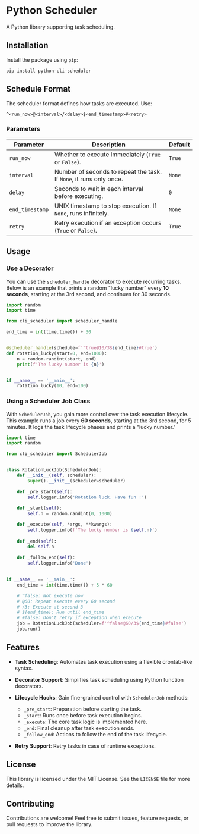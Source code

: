 # Python Scheduler

A Python library supporting task scheduling.

## Installation

Install the package using `pip`:

```shell
pip install python-cli-scheduler
```

## Schedule Format

The scheduler format defines how tasks are executed. Use:

```
^<run_now>@<interval>/<delay>$<end_timestamp>#<retry>
```

### Parameters

| Parameter       | Description                                                         | Default |
|-----------------|---------------------------------------------------------------------|---------|
| `run_now`       | Whether to execute immediately (`True` or `False`).                 | `True`  |
| `interval`      | Number of seconds to repeat the task. If `None`, it runs only once. | `None`  |
| `delay`         | Seconds to wait in each interval before executing.                  | `0`     |
| `end_timestamp` | UNIX timestamp to stop execution. If `None`, runs infinitely.       | `None`  |
| `retry`         | Retry execution if an exception occurs (`True` or `False`).         | `True`  |

## Usage

### Use a Decorator

You can use the `scheduler_handle` decorator to execute recurring tasks. Below is an example that prints a random "lucky number" every **10 seconds**, starting at the 3rd second, and continues for 30 seconds.

```python
import random
import time

from cli_scheduler import scheduler_handle

end_time = int(time.time()) + 30


@scheduler_handle(schedule=f'^true@10/3${end_time}#true')
def rotation_lucky(start=0, end=1000):
    n = random.randint(start, end)
    print(f'The lucky number is {n}')


if __name__ == '__main__':
    rotation_lucky(10, end=100)
```

### Using a Scheduler Job Class

With `SchedulerJob`, you gain more control over the task execution lifecycle. This example runs a job every **60 seconds**, starting at the 3rd second, for 5 minutes. It logs the task lifecycle phases and prints a "lucky number."

```python
import time
import random

from cli_scheduler import SchedulerJob


class RotationLuckJob(SchedulerJob):
    def __init__(self, scheduler):
        super().__init__(scheduler=scheduler)

    def _pre_start(self):
        self.logger.info('Rotation luck. Have fun !')
        
    def _start(self):
        self.n = random.randint(0, 1000)

    def _execute(self, *args, **kwargs):
        self.logger.info(f'The lucky number is {self.n}')
    
    def _end(self):
        del self.n
        
    def _follow_end(self):
        self.logger.info('Done')

        
if __name__ == '__main__':
    end_time = int(time.time()) + 5 * 60

    # ^false: Not execute now
    # @60: Repeat execute every 60 second
    # /3: Execute at second 3
    # ${end_time}: Run until end_time
    # #false: Don't retry if exception when execute
    job = RotationLuckJob(scheduler=f'^false@60/3${end_time}#false')
    job.run()
```

## Features
- **Task Scheduling**: Automates task execution using a flexible crontab-like syntax.
- **Decorator Support**: Simplifies task scheduling using Python function decorators.
- **Lifecycle Hooks**: Gain fine-grained control with `SchedulerJob` methods:
    - `_pre_start`: Preparation before starting the task.
    - `_start`: Runs once before task execution begins.
    - `_execute`: The core task logic is implemented here.
    - `_end`: Final cleanup after task execution ends.
    - `_follow_end`: Actions to follow the end of the task lifecycle.

- **Retry Support**: Retry tasks in case of runtime exceptions.

## License
This library is licensed under the MIT License. See the `LICENSE` file for more details.

## Contributing
Contributions are welcome! Feel free to submit issues, feature requests, or pull requests to improve the library.
